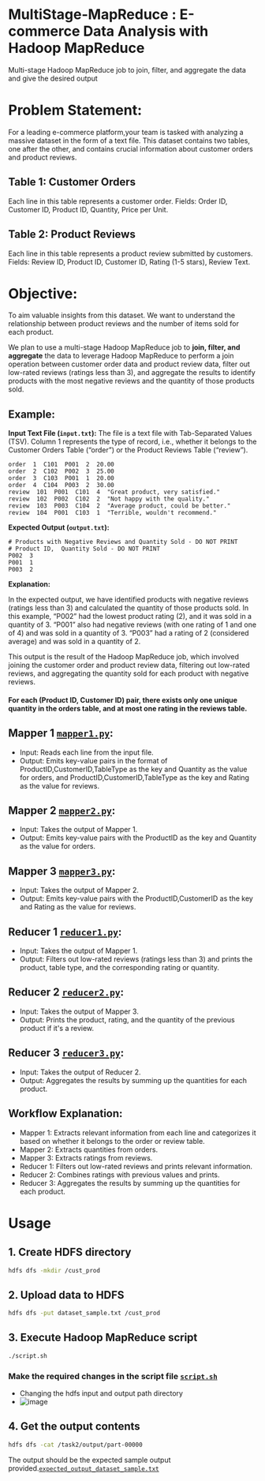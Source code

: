 # MultiStage-MapReduce : E-commerce Data Analysis with Hadoop MapReduce
Multi-stage Hadoop MapReduce job to join, filter, and aggregate the data and give the desired output

# Problem Statement:

For a leading e-commerce platform,your team is tasked with analyzing a massive dataset in the form of a text file. 
This dataset contains two tables, one after the other, and contains crucial information about customer orders and product reviews.


## Table 1: Customer Orders
Each line in this table represents a customer order.
Fields: Order ID, Customer ID, Product ID, Quantity, Price per Unit.


## Table 2: Product Reviews
Each line in this table represents a product review submitted by customers.
Fields: Review ID, Product ID, Customer ID, Rating (1-5 stars), Review Text.


# Objective:

To aim valuable insights from this dataset. We want to understand the relationship between product reviews and the number of items sold for each product. 

We plan to use a multi-stage Hadoop MapReduce job to **join, filter, and aggregate** the data to 
leverage Hadoop MapReduce to perform a join operation between customer order data and product review data,
filter out low-rated reviews (ratings less than 3), and aggregate the results to identify products with the most negative reviews and the quantity of those products sold.

## Example:

**Input Text File (`input.txt`):**
The file is a text file with Tab-Separated Values (TSV).
Column 1 represents the type of record, i.e., whether it belongs to the Customer Orders Table (“order”) or the Product Reviews Table (“review”).

```tsv
order  1  C101  P001  2  20.00
order  2  C102  P002  3  25.00
order  3  C103  P001  1  20.00
order  4  C104  P003  2  30.00
review  101  P001  C101  4  "Great product, very satisfied."
review  102  P002  C102  2  "Not happy with the quality."
review  103  P003  C104  2  "Average product, could be better."
review  104  P001  C103  1  "Terrible, wouldn't recommend."
```


**Expected Output (`output.txt`):**

```tsv
# Products with Negative Reviews and Quantity Sold - DO NOT PRINT
# Product ID,  Quantity Sold - DO NOT PRINT
P002  3
P001  1
P003  2
```

**Explanation:**

In the expected output, we have identified products with negative reviews (ratings less than 3) and calculated the quantity of those products sold. In this example, “P002” had the lowest product rating (2), and it was sold in a quantity of 3. “P001” also had negative reviews (with one rating of 1 and one of 4) and was sold in a quantity of 3. “P003” had a rating of 2 (considered average) and was sold in a quantity of 2.

This output is the result of the Hadoop MapReduce job, which involved joining the customer order and product review data, filtering out low-rated reviews, and aggregating the quantity sold for each product with negative reviews.


#### For each (Product ID, Customer ID) pair, there exists only one unique quantity in the orders table, and at most one rating in the reviews table.



## Mapper 1 [`mapper1.py`](mapper1.py):
- Input: Reads each line from the input file.
- Output: Emits key-value pairs in the format of ProductID,CustomerID,TableType as the key and Quantity as the value for orders, and ProductID,CustomerID,TableType as the key and Rating as the value for reviews.

## Mapper 2 [`mapper2.py`](mapper2.py):
- Input: Takes the output of Mapper 1.
- Output: Emits key-value pairs with the ProductID as the key and Quantity as the value for orders.

## Mapper 3 [`mapper3.py`](mapper3.py):
- Input: Takes the output of Mapper 2.
- Output: Emits key-value pairs with the ProductID,CustomerID as the key and Rating as the value for reviews.

## Reducer 1 [`reducer1.py`](reducer1.py):
- Input: Takes the output of Mapper 1.
- Output: Filters out low-rated reviews (ratings less than 3) and prints the product, table type, and the corresponding rating or quantity.

## Reducer 2 [`reducer2.py`](reducer2.py):
- Input: Takes the output of Mapper 3.
- Output: Prints the product, rating, and the quantity of the previous product if it's a review.

## Reducer 3 [`reducer3.py`](reducer3.py):
- Input: Takes the output of Reducer 2.
- Output: Aggregates the results by summing up the quantities for each product.

## Workflow Explanation:

- Mapper 1: Extracts relevant information from each line and categorizes it based on whether it belongs to the order or review table.
- Mapper 2: Extracts quantities from orders.
- Mapper 3: Extracts ratings from reviews.
- Reducer 1: Filters out low-rated reviews and prints relevant information.
- Reducer 2: Combines ratings with previous values and prints.
- Reducer 3: Aggregates the results by summing up the quantities for each product.








# Usage

## **1. Create HDFS directory**

```bash
hdfs dfs -mkdir /cust_prod
```
## **2. Upload data to HDFS**

```bash
hdfs dfs -put dataset_sample.txt /cust_prod
```
## **3. Execute Hadoop MapReduce script**

```bash
./script.sh
```

### Make the required changes in the script file [`script.sh`](script.sh)

- Changing the hdfs input and output path directory
- ![image](https://github.com/craterr/MultiStage-MapReduce/assets/106965125/ea40fe17-5692-444b-8a4f-c69751a78d88)
  
## 4. Get the output contents 

```bash
hdfs dfs -cat /task2/output/part-00000
```
The output should be the expected sample output provided.[`expected_output_dataset_sample.txt`](expected_output_dataset_sample.txt)

